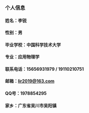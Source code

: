 ### 个人信息
#### 姓名：李锐
#### 性别：男
#### 毕业学校：中国科学技术大学
#### 专业：应用物理学
#### 联系电话：15656931979 / 19110210751
#### 邮箱：lir2019@163.com
#### QQ号：1978854295
#### 家乡：广东省吴川市吴阳镇
